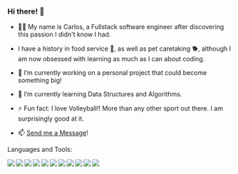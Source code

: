 ### Hi there! 👋

- 👨‍💻 My name is Carlos, a Fullstack software engineer after discovering this passion I didn't know I had.

- I have a history in food service 🍴, as well as pet caretaking 🐕, although I am now obsessed with learning as much as I can about coding.

- 🔭 I’m currently working on a personal project that could become something big!

- 🌱 I’m currently learning Data Structures and Algorithms.

- ⚡ Fun fact: I love Volleyball!! More than any other sport out there. I am surprisingly good at it.

- 📫 [Send me a Message](mailto:cjl628@icloud.com)!

Languages and Tools:

<img align="left" img src="https://img.icons8.com/color/48/000000/javascript--v1.png"/>
<img align="left" img src="https://img.icons8.com/color/48/000000/html-5--v1.png"/>
<img align="left" img src="https://img.icons8.com/color/48/000000/css3.png"/>
<img align="left" img src="https://img.icons8.com/color/48/000000/react-native.png"/>
<img align="left" img src="https://img.icons8.com/color/48/000000/redux.png"/>
<img align="left" img src="https://img.icons8.com/color/48/000000/nodejs.png"/>
<img align="left" img src="https://img.icons8.com/color/48/000000/git.png"/>
<img align="left" img src="https://img.icons8.com/color-glass/48/000000/github.png"/>
<img align="left" img src="https://img.icons8.com/color/48/000000/heroku.png"/>
<img align="left" img src="https://img.icons8.com/color/48/000000/postgreesql.png"/>
<img align="left" img src="https://img.icons8.com/color/48/000000/webpack.png"/>

<!--
**Cjl-628/Cjl-628** is a ✨ _special_ ✨ repository because its `README.md` (this file) appears on your GitHub profile.

-->
